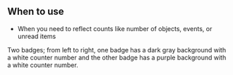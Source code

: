 ## When to use

- When you need to reflect counts like number of objects, events, or unread 
  items

<div id="overview-image-description" class="visually-hidden">
  Two badges; from left to right, one badge has a dark gray background with a 
  white counter number and the other badge has a purple background with a white 
  counter number.
</div>
